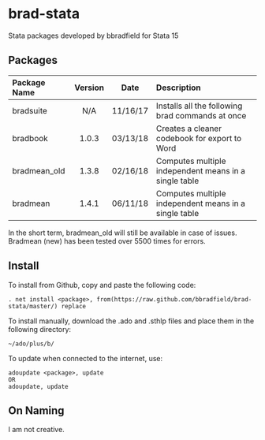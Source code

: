 # brad-stata
Stata packages developed by bbradfield for Stata 15

## Packages
| Package Name | Version | Date     | Description                                           |
|:-------------|:-------:|:--------:|:------------------------------------------------------|
| bradsuite    | N/A     | 11/16/17 | Installs all the following brad commands at once      |
| bradbook     | 1.0.3   | 03/13/18 | Creates a cleaner codebook for export to Word         |
| bradmean_old | 1.3.8   | 02/16/18 | Computes multiple independent means in a single table |
| bradmean     | 1.4.1   | 06/11/18 | Computes multiple independent means in a single table |

In the short term, bradmean_old will still be available in case of issues. Bradmean (new) has been tested over 5500 times for errors.

## Install
To install from Github, copy and paste the following code:
```
. net install <package>, from(https://raw.github.com/bbradfield/brad-stata/master/) replace
```
To install manually, download the .ado and .sthlp files and place them in the following directory:
```
~/ado/plus/b/
```
To update when connected to the internet, use:
```
adoupdate <package>, update
OR
adoupdate, update
```

## On Naming

I am not creative.
